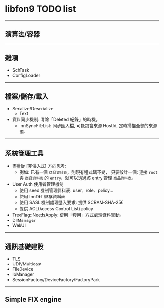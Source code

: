 libfon9 TODO list
=======================

---------------------------------------
## 演算法/容器
---------------------------------------
## 雜項
* SchTask
* ConfigLoader
---------------------------------------
## 檔案/儲存/載入
* Serialize/Deserialize
  * Text
* 資料同步機制: 清除「Deleted 紀錄」的時機。
  * InnSyncFileList: 同步匯入檔, 可能包含來源 HostId, 定時掃描全部的來源檔.
---------------------------------------
## 系統管理工具
* 盡量從 [非侵入式] 方向思考:
  * 例如: 已有一個 `商品資料表`，則現有程式碼不變，
    只要設計一個: 連接 `root` 與 `商品資料表` 的 `entry`，就可以透過該 entry 管理 `商品資料表`。
* User Auth 使用者管理機制
  * 使用 seed 機制管理資料表: user、role、policy... 
  * 使用 InnDbf 儲存資料表
  * 使用 SASL 機制處理登入要求: 提供 SCRAM-SHA-256
  * 提供 ACL(Access Control List) policy
* TreeFlag::NeedsApply: 使用「套用」方式處理資料異動。
* DllManager
* WebUI
---------------------------------------
## 通訊基礎建設
* TLS
* UDP/Multicast
* FileDevice
* IoManager
* SessionFactory/DeviceFactory/FactoryPark
---------------------------------------
## Simple FIX engine
